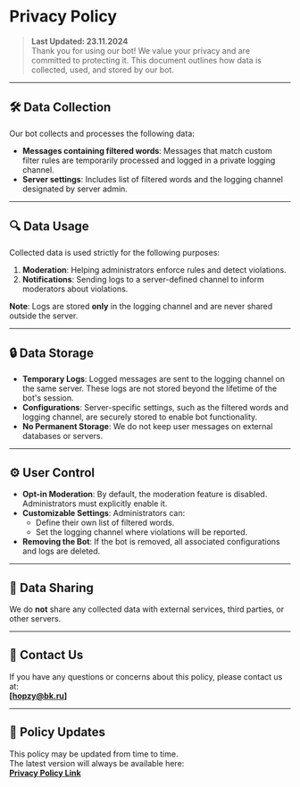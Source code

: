 # Privacy Policy

> **Last Updated: 23.11.2024**  
> Thank you for using our bot! We value your privacy and are committed to protecting it. This document outlines how data is collected, used, and stored by our bot.

---

## 🛠️ Data Collection

Our bot collects and processes the following data:  
- **Messages containing filtered words**: Messages that match custom filter rules are temporarily processed and logged in a private logging channel.  
- **Server settings**: Includes list of filtered words and the logging channel designated by server admin.

---

## 🔍 Data Usage

Collected data is used strictly for the following purposes:  
1. **Moderation**: Helping administrators enforce rules and detect violations.  
2. **Notifications**: Sending logs to a server-defined channel to inform moderators about violations.

**Note**: Logs are stored **only** in the logging channel and are never shared outside the server.

---

## 🔒 Data Storage

- **Temporary Logs**: Logged messages are sent to the logging channel on the same server. These logs are not stored beyond the lifetime of the bot's session.  
- **Configurations**: Server-specific settings, such as the filtered words and logging channel, are securely stored to enable bot functionality.  
- **No Permanent Storage**: We do not keep user messages on external databases or servers.

---

## ⚙️ User Control

- **Opt-in Moderation**: By default, the moderation feature is disabled. Administrators must explicitly enable it.  
- **Customizable Settings**: Administrators can:  
  - Define their own list of filtered words.  
  - Set the logging channel where violations will be reported.  
- **Removing the Bot**: If the bot is removed, all associated configurations and logs are deleted.

---

## 🔗 Data Sharing

We do **not** share any collected data with external services, third parties, or other servers.

---

## 📧 Contact Us

If you have any questions or concerns about this policy, please contact us at:  
**[hopzy@bk.ru]**

---

## 📝 Policy Updates

This policy may be updated from time to time.  
The latest version will always be available here:  
[**Privacy Policy Link**](https://github.com/hopzy1/tankist-bot-privacy-policy/)
